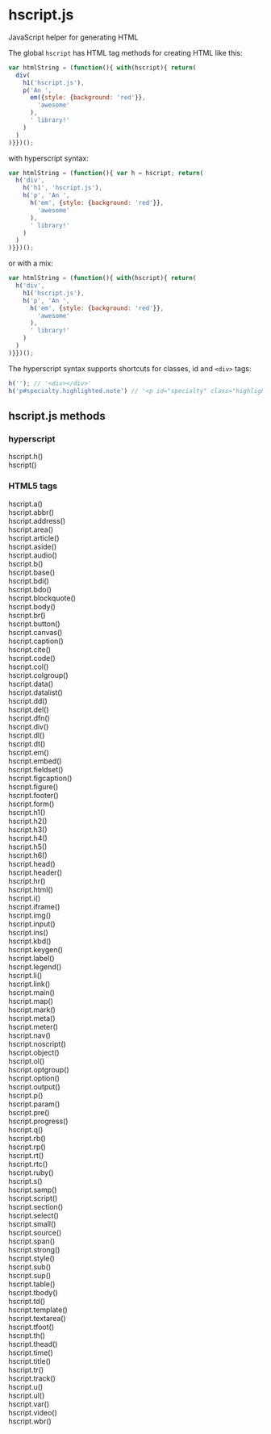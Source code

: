 # hscript.js
JavaScript helper for generating HTML

The global `hscript` has HTML tag methods for creating HTML like this:

```javascript
var htmlString = (function(){ with(hscript){ return(
  div(
    h1('hscript.js'),
    p('An ', 
      em({style: {background: 'red'}}, 
        'awesome'
      ), 
      ' library!'
    )
  )
)}})();
```

with hyperscript syntax:

```javascript
var htmlString = (function(){ var h = hscript; return(
  h('div',
    h('h1', 'hscript.js'),
    h('p', 'An ', 
      h('em', {style: {background: 'red'}}, 
        'awesome'
      ), 
      ' library!'
    )
  )
)}})();
```

or with a mix:

```javascript
var htmlString = (function(){ with(hscript){ return(
  h('div',
    h1('hscript.js'),
    h('p', 'An ', 
      h('em', {style: {background: 'red'}}, 
        'awesome'
      ), 
      ' library!'
    )
  )
)}})();
```

The hyperscript syntax supports shortcuts for classes, id and `<div>` tags:
```javascript
h(''); // '<div></div>'  
h('p#specialty.highlighted.note') // '<p id="specialty" class="highlighted note"></p>'
```

## hscript.js methods

### hyperscript

hscript.h()  
hscript()

### HTML5 tags

hscript.a()  
hscript.abbr()  
hscript.address()  
hscript.area()  
hscript.article()  
hscript.aside()  
hscript.audio()  
hscript.b()  
hscript.base()  
hscript.bdi()  
hscript.bdo()  
hscript.blockquote()  
hscript.body()  
hscript.br()  
hscript.button()  
hscript.canvas()  
hscript.caption()  
hscript.cite()  
hscript.code()  
hscript.col()  
hscript.colgroup()  
hscript.data()  
hscript.datalist()  
hscript.dd()  
hscript.del()  
hscript.dfn()  
hscript.div()  
hscript.dl()  
hscript.dt()  
hscript.em()  
hscript.embed()  
hscript.fieldset()  
hscript.figcaption()  
hscript.figure()  
hscript.footer()  
hscript.form()  
hscript.h1()  
hscript.h2()  
hscript.h3()  
hscript.h4()  
hscript.h5()  
hscript.h6()  
hscript.head()  
hscript.header()  
hscript.hr()  
hscript.html()  
hscript.i()  
hscript.iframe()  
hscript.img()  
hscript.input()  
hscript.ins()  
hscript.kbd()  
hscript.keygen()  
hscript.label()  
hscript.legend()  
hscript.li()  
hscript.link()  
hscript.main()  
hscript.map()  
hscript.mark()  
hscript.meta()  
hscript.meter()  
hscript.nav()  
hscript.noscript()  
hscript.object()  
hscript.ol()  
hscript.optgroup()  
hscript.option()  
hscript.output()  
hscript.p()  
hscript.param()  
hscript.pre()  
hscript.progress()  
hscript.q()  
hscript.rb()  
hscript.rp()  
hscript.rt()  
hscript.rtc()  
hscript.ruby()  
hscript.s()  
hscript.samp()  
hscript.script()  
hscript.section()  
hscript.select()  
hscript.small()  
hscript.source()  
hscript.span()  
hscript.strong()  
hscript.style()  
hscript.sub()  
hscript.sup()  
hscript.table()  
hscript.tbody()  
hscript.td()  
hscript.template()  
hscript.textarea()  
hscript.tfoot()  
hscript.th()  
hscript.thead()  
hscript.time()  
hscript.title()  
hscript.tr()  
hscript.track()  
hscript.u()  
hscript.ul()  
hscript.var()  
hscript.video()  
hscript.wbr()
